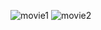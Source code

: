 ![movie1](https://user-images.githubusercontent.com/60145249/116009061-1b2c8980-a620-11eb-8933-dc4e3212326b.jpg)
![movie2](https://user-images.githubusercontent.com/60145249/116009066-1ff13d80-a620-11eb-8718-eb92aca787d0.jpg)
